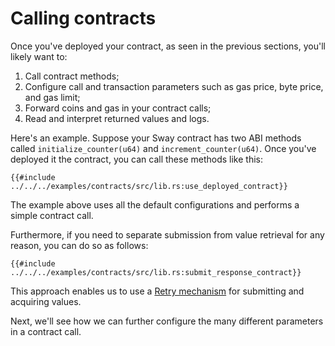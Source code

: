# Calling contracts

Once you've deployed your contract, as seen in the previous sections, you'll likely want to:

1. Call contract methods;
2. Configure call and transaction parameters such as gas price, byte price, and gas limit;
3. Forward coins and gas in your contract calls;
4. Read and interpret returned values and logs.

Here's an example. Suppose your Sway contract has two ABI methods called `initialize_counter(u64)` and `increment_counter(u64)`. Once you've deployed it the contract, you can call these methods like this:

```rust,ignore
{{#include ../../../examples/contracts/src/lib.rs:use_deployed_contract}}
```

The example above uses all the default configurations and performs a simple contract call.

Furthermore, if you need to separate submission from value retrieval for any reason, you can do so as follows:

```rust,ignore
{{#include ../../../examples/contracts/src/lib.rs:submit_response_contract}}
```

This approach enables us to use a [Retry mechanism](../retry-mechanism.md) for submitting and acquiring values.

Next, we'll see how we can further configure the many different parameters in a contract call.
